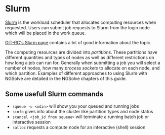 # Slurm

[Slurm](https://slurm.schedmd.com/documentation.html)
is the workload scheduler that allocates computing resources 
when requested. Users can submit job requests to Slurm from
the login node which will be placed in the work queue.

[OIT-RC's Slurm page](https://sites.google.com/pdx.edu/research-computing/getting-started/slurm-scheduler)
contains a lot of good information about the topic.

The computing resources are divided into *partitions*. These
partitions have different quantities and types of nodes as
well as different restrictions on how long a job can run for.
Generally when submitting a job you will select a number of nodes,
how many *process sockets* to allocate on each node, and which
partition. Examples of different approaches to using Slurm with
NGSolve are detailed in the NGSolve chapters of this guide.

## Some usefull Slurm commands
- `squeue -u <odin>` will show you your queued and running jobs
- `sinfo` gives info about the cluster like partition types and node status
- `scancel <job_id from squeue>` will terminate a running batch job or interactive session
- `salloc` requests a compute node for an interactive (shell) session
